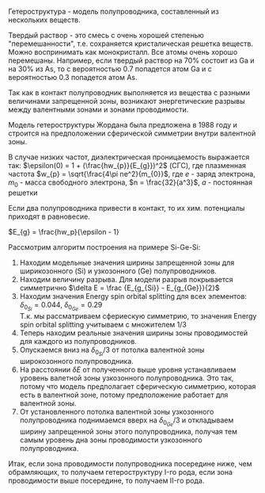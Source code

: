 Гетероструктура - модель полупроводника, составленный из нескольких веществ. 

Твердый раствор - это смесь с очень хорошей степенью "перемешанности", т.е. сохраняется кристалическая решетка веществ. Можно воспринимать как монокристалл.
Все атомы очень хорошо перемешаны. Например, если твердый раствор на 70% состоит из Ga и на 30% из As, то с вероятностью 0.7 попадется атом Ga и
с вероятностью 0.3 попадется атом As.

Так как в контакт полупроводник выполняется из вещества с разными величинами запрещенной зоны, возникают энергетические разрывы между валентными зонами и зонами проводимости.

Модель гетероструктуры Жордана была предложена в 1988 году и строится на предположении сферической симметрии внутри валентной зоны.

В случае низких частот, диэлектрическая проницаемость выражается так:
$\epsilon(0) = 1 + (\frac{hw_{p}}{E_{g}})^2$ (СГС), где плазменная частота $w_{p} = \sqrt{\frac{4\pi ne^2}{m_{0}}$,
где $e$ - заряд электрона, $m_{0}$ - масса свободного электрона, $n = \frac{32}{a^3}$, $a$ - постоянная решетки

Если два полупроводника привести в контакт, то их хим. потенциалы приходят в равновесие.

$E_{g} = \frac{hw_p}{\epsilon - 1}

Рассмотрим алгоритм построения на примере Si-Ge-Si:
1) Находим модельные значения ширины запрещенной зоны для ширикозонного (Si) и узкозонного (Ge) полупроводников.
2) Находим величину разрыва. Для модели разрыв покрывается симметрично $\delta E = \frac {E_{g_{Si}} - E_{g_{Ge}}}{2}$
3) Находим значения Energy spin orbital splitting для всех элементов: $\delta_{0_{Si}} = 0.044$, $\delta_{0_{Ge}} = 0.29$   
Т.к. мы рассматриваем сфериескую симметрию, то значения Energy spin orbital splitting учитываем с множителем $1/3$
4) Теперь находим реальные значения ширины зоны проводимостей для каждого из полупроводников.
5) Опускаемся вниз на  $\delta_{0_{Si}} / 3$ от потолка валентной зоны широкозонного полупроводника.
6) На расстоянии $\delta E$ от полученного выше уровня устанавливаем уровень валетной зоны узкозонного полупроводника. Это так, потому что модель
предполагает сферическую симметрию, которая есть в валентной зоне, потому предположение работает для валентной зоны.
7) От установленного потолка валентной зоны узкозонного полупроводника поднимаемся вверх на $\delta_{0_{Ge}} / 3$ и откладываем ширину запрещенной зоны этого полупроводника, 
получая тем самым уровень дна зоны проводимости узкозонного полупроводника.

Итак, если зона проводимости полупроводника посередине ниже, чем обрамляющих, то получаем гетероструктуру I-го рода,
если зона проводимости выше посередине, то получаем II-го рода.
